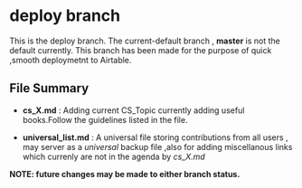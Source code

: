 # deploy branch

This is the deploy branch. The current-default branch , **master** is not the default currently.
This branch has been made for the purpose of quick ,smooth deploymetnt to Airtable.
## File Summary

- **cs_X.md** : Adding current CS_Topic currently adding useful books.Follow the guidelines listed in the file.


- **universal_list.md** : A universal file storing contributions from all users , may server as a *universal* backup file ,also for adding miscellanous links which currenly are not in the agenda by *cs_X.md*


**NOTE: future changes may be made to either branch status.**

